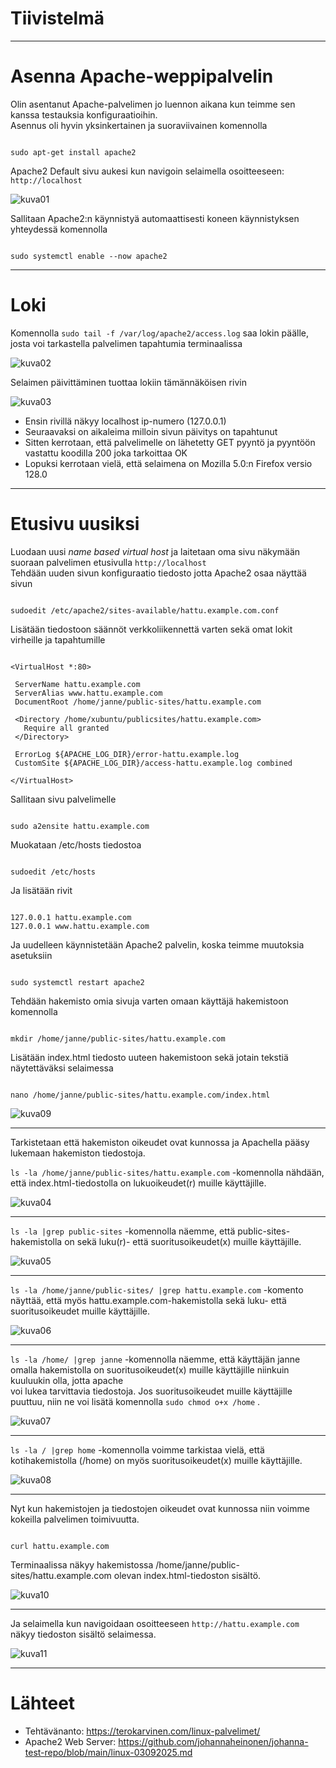# Tiivistelmä

---

# Asenna Apache-weppipalvelin

Olin asentanut Apache-palvelimen jo luennon aikana kun teimme sen kanssa testauksia konfiguraatioihin.  
Asennus oli hyvin yksinkertainen ja suoraviivainen komennolla

```

sudo apt-get install apache2

```

Apache2 Default sivu aukesi kun navigoin selaimella osoitteeseen:  
`http://localhost`

![kuva01](/pictures/h3/apache-default1.png)

Sallitaan Apache2:n käynnistyä automaattisesti koneen käynnistyksen yhteydessä komennolla

```

sudo systemctl enable --now apache2

```

---

# Loki

Komennolla `sudo tail -f /var/log/apache2/access.log` saa lokin päälle, josta voi tarkastella palvelimen tapahtumia terminaalissa

![kuva02](/pictures/h3/loki2.png)

Selaimen päivittäminen tuottaa lokiin tämännäköisen rivin

![kuva03](/pictures/h3/loki1.png)

- Ensin rivillä näkyy localhost ip-numero (127.0.0.1)
- Seuraavaksi on aikaleima milloin sivun päivitys on tapahtunut
- Sitten kerrotaan, että palvelimelle on lähetetty GET pyyntö ja pyyntöön vastattu koodilla 200 joka tarkoittaa OK
- Lopuksi kerrotaan vielä, että selaimena on Mozilla 5.0:n Firefox versio 128.0

---

# Etusivu uusiksi

Luodaan uusi _name based virtual host_ ja laitetaan oma sivu näkymään suoraan palvelimen etusivulla `http://localhost`  
Tehdään uuden sivun konfiguraatio tiedosto jotta Apache2 osaa näyttää sivun

```

sudoedit /etc/apache2/sites-available/hattu.example.com.conf

```

Lisätään tiedostoon säännöt verkkoliikennettä varten sekä omat lokit virheille ja tapahtumille

```

<VirtualHost *:80>

 ServerName hattu.example.com
 ServerAlias www.hattu.example.com
 DocumentRoot /home/janne/public-sites/hattu.example.com

 <Directory /home/xubuntu/publicsites/hattu.example.com>
   Require all granted
 </Directory>

 ErrorLog ${APACHE_LOG_DIR}/error-hattu.example.log
 CustomSite ${APACHE_LOG_DIR}/access-hattu.example.log combined

</VirtualHost>

```

Sallitaan sivu palvelimelle

```

sudo a2ensite hattu.example.com

```

Muokataan /etc/hosts tiedostoa

```

sudoedit /etc/hosts

```

Ja lisätään rivit

```

127.0.0.1 hattu.example.com
127.0.0.1 www.hattu.example.com

```

Ja uudelleen käynnistetään Apache2 palvelin, koska teimme muutoksia asetuksiin

```

sudo systemctl restart apache2

```

Tehdään hakemisto omia sivuja varten omaan käyttäjä hakemistoon komennolla

```

mkdir /home/janne/public-sites/hattu.example.com

```

Lisätään index.html tiedosto uuteen hakemistoon sekä jotain tekstiä näytettäväksi selaimessa

```

nano /home/janne/public-sites/hattu.example.com/index.html

```

![kuva09](/pictures/h3/hattu6.png)

---

Tarkistetaan että hakemiston oikeudet ovat kunnossa ja Apachella pääsy lukemaan hakemiston tiedostoja.

`ls -la /home/janne/public-sites/hattu.example.com` -komennolla nähdään, että index.html-tiedostolla on lukuoikeudet(r) muille käyttäjille.

![kuva04](/pictures/h3/hattu1.png)

---

`ls -la |grep public-sites` -komennolla näemme, että public-sites-hakemistolla on sekä luku(r)- että suoritusoikeudet(x) muille käyttäjille.

![kuva05](/pictures/h3/hattu2.png)

---

`ls -la /home/janne/public-sites/ |grep hattu.example.com` -komento näyttää, että myös hattu.example.com-hakemistolla sekä luku- että suoritusoikeudet muille käyttäjille.

![kuva06](/pictures/h3/hattu3.png)

---

`ls -la /home/ |grep janne` -komennolla näemme, että käyttäjän janne omalla hakemistolla on suoritusoikeudet(x) muille käyttäjille niinkuin kuuluukin olla, jotta apache  
voi lukea tarvittavia tiedostoja. Jos suoritusoikeudet muille käyttäjille puuttuu, niin ne voi lisätä komennolla `sudo chmod o+x /home` .

![kuva07](/pictures/h3/hattu4.png)

---

`ls -la / |grep home` -komennolla voimme tarkistaa vielä, että kotihakemistolla (/home) on myös suoritusoikeudet(x) muille käyttäjille.

![kuva08](/pictures/h3/hattu5.png)

---

Nyt kun hakemistojen ja tiedostojen oikeudet ovat kunnossa niin voimme kokeilla palvelimen toimivuutta.

```

curl hattu.example.com

```

Terminaalissa näkyy hakemistossa /home/janne/public-sites/hattu.example.com olevan index.html-tiedoston sisältö.

![kuva10](/pictures/h3/hattu7.png)

---

Ja selaimella kun navigoidaan osoitteeseen `http://hattu.example.com` näkyy tiedoston sisältö selaimessa.

![kuva11](/pictures/h3/hattu8.png)

---

# Lähteet

- Tehtävänanto: https://terokarvinen.com/linux-palvelimet/
- Apache2 Web Server: https://github.com/johannaheinonen/johanna-test-repo/blob/main/linux-03092025.md
